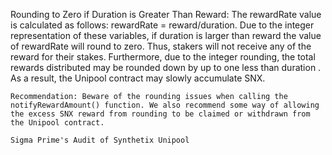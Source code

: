 Rounding to Zero if Duration is Greater Than Reward: The rewardRate value is calculated as follows: rewardRate = reward/duration. Due to the integer representation of these variables, if duration is larger than reward the value of rewardRate will round to zero. Thus, stakers will not receive any of the reward for their stakes. Furthermore, due to the integer rounding, the total rewards distributed may be rounded down by up to one less than duration . As a result, the Unipool contract may slowly accumulate SNX.

    Recommendation: Beware of the rounding issues when calling the notifyRewardAmount() function. We also recommend some way of allowing the excess SNX reward from rounding to be claimed or withdrawn from the Unipool contract.

    Sigma Prime's Audit of Synthetix Unipool